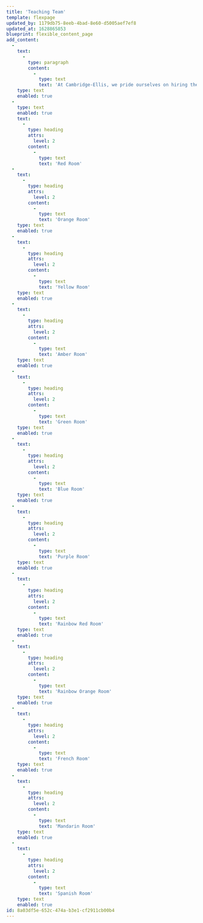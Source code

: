 ```yaml
---
title: 'Teaching Team'
template: flexpage
updated_by: 1179db75-8eeb-4bad-8e60-d5005aef7ef8
updated_at: 1628865853
blueprint: flexible_content_page
add_content:
  -
    text:
      -
        type: paragraph
        content:
          -
            type: text
            text: 'At Cambridge-Ellis, we pride ourselves on hiring the most skilled and passionate teachers with a diverse range of backgrounds, educations, and perspectives.'
    type: text
    enabled: true
  -
    type: text
    enabled: true
    text:
      -
        type: heading
        attrs:
          level: 2
        content:
          -
            type: text
            text: 'Red Room'
  -
    text:
      -
        type: heading
        attrs:
          level: 2
        content:
          -
            type: text
            text: 'Orange Room'
    type: text
    enabled: true
  -
    text:
      -
        type: heading
        attrs:
          level: 2
        content:
          -
            type: text
            text: 'Yellow Room'
    type: text
    enabled: true
  -
    text:
      -
        type: heading
        attrs:
          level: 2
        content:
          -
            type: text
            text: 'Amber Room'
    type: text
    enabled: true
  -
    text:
      -
        type: heading
        attrs:
          level: 2
        content:
          -
            type: text
            text: 'Green Room'
    type: text
    enabled: true
  -
    text:
      -
        type: heading
        attrs:
          level: 2
        content:
          -
            type: text
            text: 'Blue Room'
    type: text
    enabled: true
  -
    text:
      -
        type: heading
        attrs:
          level: 2
        content:
          -
            type: text
            text: 'Purple Room'
    type: text
    enabled: true
  -
    text:
      -
        type: heading
        attrs:
          level: 2
        content:
          -
            type: text
            text: 'Rainbow Red Room'
    type: text
    enabled: true
  -
    text:
      -
        type: heading
        attrs:
          level: 2
        content:
          -
            type: text
            text: 'Rainbow Orange Room'
    type: text
    enabled: true
  -
    text:
      -
        type: heading
        attrs:
          level: 2
        content:
          -
            type: text
            text: 'French Room'
    type: text
    enabled: true
  -
    text:
      -
        type: heading
        attrs:
          level: 2
        content:
          -
            type: text
            text: 'Mandarin Room'
    type: text
    enabled: true
  -
    text:
      -
        type: heading
        attrs:
          level: 2
        content:
          -
            type: text
            text: 'Spanish Room'
    type: text
    enabled: true
id: 8a03df5e-652c-474a-b3e1-cf2911cb00b4
---
```

